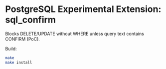 # PostgreSQL Experimental Extension: sql_confirm

Blocks DELETE/UPDATE without WHERE unless query text contains CONFIRM (PoC).

Build:

```bash
make
make install
```
